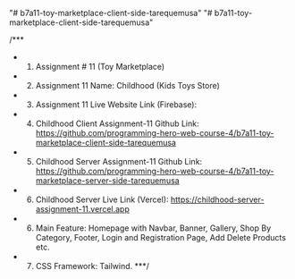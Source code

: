 "# b7a11-toy-marketplace-client-side-tarequemusa" 
"# b7a11-toy-marketplace-client-side-tarequemusa" 

/***
* 1. Assignment # 11 (Toy Marketplace)
* 2. Assignment 11 Name: Childhood (Kids Toys Store)
* 3. Assignment 11 Live Website Link (Firebase):
* 4. Childhood Client Assignment-11 Github Link: https://github.com/programming-hero-web-course-4/b7a11-toy-marketplace-client-side-tarequemusa
* 5. Childhood Server Assignment-11 Github Link: https://github.com/programming-hero-web-course-4/b7a11-toy-marketplace-server-side-tarequemusa
* 6. Childhood Server Live Link (Vercel): https://childhood-server-assignment-11.vercel.app
* 6. Main Feature: Homepage with Navbar, Banner, Gallery, Shop By Category, Footer, Login and Registration Page, Add Delete Products etc.
* 7. CSS Framework: Tailwind.
***/